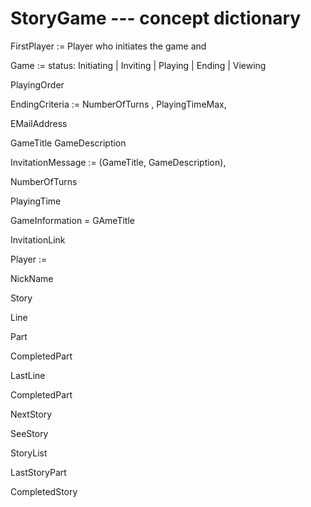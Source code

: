 StoryGame --- concept dictionary
================================

FirstPlayer := Player who initiates the game and

Game := status: Initiating | Inviting | Playing | Ending | Viewing

PlayingOrder

EndingCriteria := NumberOfTurns , PlayingTimeMax,

EMailAddress

GameTitle
GameDescription

InvitationMessage := (GameTitle, GameDescription),

NumberOfTurns

PlayingTime

GameInformation = GAmeTitle

InvitationLink

Player :=

NickName

Story

Line

Part

CompletedPart

LastLine

CompletedPart

NextStory

SeeStory

StoryList

LastStoryPart

CompletedStory